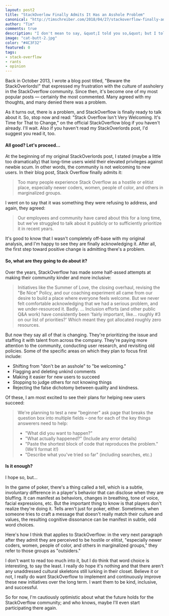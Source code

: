 ```yaml
--- 
layout: post2
title: "StackOverlow Finally Admits It Has an Asshole Problem"
canonical: "http://timschreiber.com/2018/04/27/stackoverflow-finally-admits-it-has-an-asshole-problem/"
author: "Tim"
comments: true
description: "I don't mean to say, &quot;I told you so,&quot; but I told you so: an official StackOverflow blog post acknowledges what I wrote about their community culture nearly five years ago."
image: "cat-butt-2.jpg"
color: "#4C3F32"
featured: 0
tags:
- stack-overflow
- rants
- opinion
---
```


Back in October 2013, I wrote a blog post titled, "Beware the StackOverlords!" that expressed my frustration with the culture of assholery in the StackOverflow community. Since then, it's become one of my most popular posts &mdash; certainly the most commented. Many agreed with my thoughts, and many denied there was a problem.

As it turns out, there is a problem, and StackOverflow is finally ready to talk about it. So, stop now and read: "Stack Overflow Isn't Very Welcoming. It's Time for That to Change," on the official StackOverflow blog if you haven't already. I'll wait. Also if you haven't read my StackOverlords post, I'd suggest you read it, too.

#### All good? Let's proceed&hellip;

At the beginning of my original StackOverlords post, I stated (maybe a little too dramatically) that long-time users wield their elevated privileges against newbie scum. In other words, the community is not welcoming to new users. In their blog post, Stack Overflow finally admits it:

> Too many people experience Stack Overflow as a hostile or elitist place, especially newer coders, women, people of color, and others in marginalized groups.

I went on to say that it was something they were refusing to address, and again, they agreed:

> Our employees and community have cared about this for a long time, but we've struggled to talk about it publicly or to sufficiently prioritize it in recent years.

It's good to know that I wasn't completely off-base with my original analysis, and I'm happy to see they are finally acknowledging it. After all, the first step toward positive change is admitting there's a problem.

#### So, what are they going to do about it?

Over the years, StackOverflow has made some half-assed attempts at making their community kinder and more inclusive:

> Initiatives like the Summer of Love, the closing overhaul, revising the "Be Nice" Policy, and our coaching experiment all came from our desire to build a place where everyone feels welcome. But we never felt comfortable acknowledging that we had a serious problem, and we under-resourced it. Badly. &hellip; Inclusion efforts (and other public Q&amp;A work) have consistently been 'fairly important, like… roughly #3 on our list of priorities?' Which meant they got allocated roughly zero resources.

But now they say all of that is changing. They're prioritizing the issue and staffing it with talent from across the company. They're paying more attention to the community, conducting user research, and revisiting old policies. Some of the specific areas on which they plan to focus first include:

 * Shifting from "don't be an asshole" to "be welcoming."
 * Flagging and deleting unkind comments
 * Making it easier for new users to succeed
 * Stopping to judge others for not knowing things
 * Rejecting the false dichotomy between quality and kindness.

Of these, I am most excited to see their plans for helping new users succeed:

> We're planning to test a new "beginner" ask page that breaks the question box into multiple fields – one for each of the key things answerers need to help:
> * "What did you want to happen?"
> * "What actually happened?" (Include any error details)
> * "Paste the shortest block of code that reproduces the problem." (We'll format it!)
> * "Describe what you've tried so far" (including searches, etc.)

#### Is it enough?

I hope so, but&hellip;

In the game of poker, there's a thing called a tell, which is a subtle, involuntary difference in a player's behavior that can disclose when they are bluffing. It can manifest as behaviors, changes in breathing, tone of voice, facial expressions, etc. But the important thing to know is that players don't realize they're doing it. Tells aren't just for poker, either. Sometimes, when someone tries to craft a message that doesn't really match their culture and values, the resulting cognitive dissonance can be manifest in subtle, odd word choices.

Here's how I think that applies to StackOverflow: in the very next paragraph after they admit they are perceived to be hostile or elitist, "especially newer coders, women, people of color, and others in marginalized groups," they refer to those groups as "outsiders."

I don't want to read too much into it, but I do think that word choice is interesting, to say the least. I really do hope it's nothing and that there aren't any unaddressed cultural skeletons still lurking in their closet. Believe it or not, I really do want StackOverflow to implement and continuously improve these new initiatives over the long term. I want them to be kind, inclusive, and successful.

So for now, I'm cautiously optimistic about what the future holds for the StackOverflow community; and who knows, maybe I'll even start participating there again.
